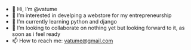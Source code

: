 - 👋 Hi, I’m @vatume
- 👀 I’m interested in develping a webstore for my entrepreneurship
- 🌱 I’m currently learning python and django
- 💞️ I’m looking to collaborate on nothing yet but looking forward to it, as soon as i feel ready
- 📫 How to reach me: vatume@gmail.com
<!---
vatume/vatume is a ✨ special ✨ repository because its `README.md` (this file) appears on your GitHub profile.
You can click the Preview link to take a look at your changes.
--->
